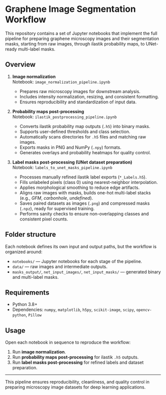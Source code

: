 # Graphene Image Segmentation Workflow

This repository contains a set of Jupyter notebooks that implement the full pipeline for preparing graphene microscopy images and their segmentation masks, starting from raw images, through ilastik probability maps, to UNet-ready multi-label masks.

## Overview

1. **Image normalization**  
   Notebook: `image_normalization_pipeline.ipynb`  
   - Prepares raw microscopy images for downstream analysis.  
   - Includes intensity normalization, resizing, and consistent formatting.  
   - Ensures reproducibility and standardization of input data.

2. **Probability maps post-processing**  
   Notebook: `ilastik_postprocessing_pipeline.ipynb`  
   - Converts ilastik probability map outputs (`.h5`) into binary masks.  
   - Supports user-defined thresholds and class selection.  
   - Automatically scans directories for `.h5` files and matching raw images.  
   - Exports masks in PNG and NumPy (`.npy`) formats.  
   - Generates overlays and probability heatmaps for quality control.

3. **Label masks post-processing (UNet dataset preparation)**  
   Notebook: `labels_to_unet_masks_pipeline.ipynb`  
   - Processes manually refined ilastik label exports (`*_Labels.h5`).  
   - Fills unlabeled pixels (class 0) using nearest-neighbor interpolation.  
   - Applies morphological smoothing to reduce edge artifacts.  
   - Aligns raw images with masks, builds one-hot multi-label stacks (e.g., *GFM*, *carbonhole*, *undefined*).  
   - Saves paired datasets as images (`.png`) and compressed masks (`.npz`), ready for supervised training.  
   - Performs sanity checks to ensure non-overlapping classes and consistent pixel counts.

## Folder structure

Each notebook defines its own input and output paths, but the workflow is organized around:

- `notebooks/` — Jupyter notebooks for each stage of the pipeline.  
- `data/` — raw images and intermediate outputs.  
- `masks_output/`, `net_input_images/`, `net_input_masks/` — generated binary and multi-label masks.  

## Requirements

- Python 3.8+  
- Dependencies: `numpy`, `matplotlib`, `h5py`, `scikit-image`, `scipy`, `opencv-python`, `Pillow`  

## Usage

Open each notebook in sequence to reproduce the workflow:

1. Run **image normalization**.  
2. Run **probability maps post-processing** for ilastik `.h5` outputs.  
3. Run **label masks post-processing** for refined labels and dataset preparation.

---

This pipeline ensures reproducibility, cleanliness, and quality control in preparing microscopy image datasets for deep learning applications.
